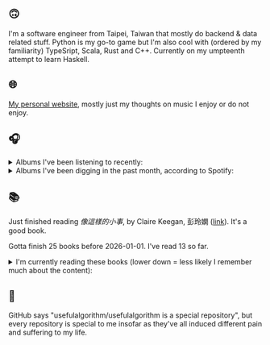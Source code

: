## 🙃

I'm a software engineer from Taipei, Taiwan that mostly do backend & data related stuff. Python is my go-to game but I'm also cool with (ordered by my familiarity) TypeSript, Scala, Rust and C++. Currently on my umpteenth attempt to learn Haskell.

## 🌐

[My personal website](https://usefulalgorithm.github.io/), mostly just my thoughts on music I enjoy or do not enjoy.

## 🎧

<details>
<summary>Albums I've been listening to recently:</summary>

- _GNX_, by Kendrick Lamar
- _Diamond Eyes_, by Deftones
- _Never Die_, by Matt Jencik, Midwife
- _private music_, by Deftones
- _God Does Like Ugly_, by JID
- _Alfredo 2_, by Freddie Gibbs, The Alchemist
- _THE FUTURE IS HERE AND EVERYTHING NEEDS TO BE DESTROYED_, by The Armed

</details>

<details>
<summary>Albums I've been digging in the past month, according to Spotify:</summary>

- _Sunshine and Balance Beams_, by Pile
- _Vooid (2025)_, by VOOID
- _THE FUTURE IS HERE AND EVERYTHING NEEDS TO BE DESTROYED_, by The Armed
- _人工島_, by 電球
- _Lifetime_, by Erika de Casier
- _smallest things_, by Memotone
- _臺北人文地景_, by COLD DEW
- _Muzak for the Encouragement of Unproductivity_, by Jasmine Guffond
- _God Does Like Ugly (Preluxe Edition)_, by JID
- _Let God Sort Em Out_, by Clipse, Pusha T, Malice
- _Never Die_, by Matt Jencik, Midwife
- _Dance Tonight! Revolution Tomorrow!_, by Orchid
- _馬_, by betcover!!

</details>

## 📚

Just finished reading _像這樣的小事_, by Claire Keegan, 彭玲嫻 ([link](https://hardcover.app/books/2021-89f66ee0-0b52-4496-994c-3e315d839d6a)). It's a good book.

Gotta finish 25 books before 2026-01-01. I've read 13 so far.

<details>
<summary>I'm currently reading these books (lower down = less likely I remember much about the content):</summary>

- _The Hall of Uselessness: Collected Essays_, by Simon Leys ([link](https://hardcover.app/books/the-hall-of-uselessness))
- _The Absence of Myth: Writings on Surrealism_, by Georges Bataille, Michael   Richardson ([link](https://hardcover.app/books/the-absence-of-myth-writings-on-surrealism))
- _Genesis and Trace: Derrida Reading Husserl and Heidegger_, by Paola Marrati, Simon Sparks ([link](https://hardcover.app/books/genesis-and-trace))
- _Philosophical Chemistry: Genealogy of a Scientific Field_, by Manuel DeLanda ([link](https://hardcover.app/books/philosophical-chemistry))
- _Political Categories: Thinking Beyond Concepts_, by Michael Marder ([link](https://hardcover.app/books/political-categories))
- _Regeneration_, by Pat Barker ([link](https://hardcover.app/books/regeneration-1991))
- _K-punk_, by Mark Fisher ([link](https://hardcover.app/books/k-punk-2018))
- _A Biography of Ordinary Man: On Authorities and Minorities_, by François Laruelle, Jessie Hock, and friends ([link](https://hardcover.app/books/a-biography-of-ordinary-man))
- _A Short History of Decay_, by Emil M. Cioran, Richard Howard ([link](https://hardcover.app/books/a-short-history-of-decay))
- _Anti-Oedipus_, by Gilles Deleuze, Félix Guattari ([link](https://hardcover.app/books/anti-oedipus))
- _A Thousand Plateaus_, by Gilles Deleuze, Félix Guattari ([link](https://hardcover.app/books/a-thousand-plateaus))

</details>

## 💬

GitHub says "usefulalgorithm/usefulalgorithm is a special repository", but every repository is special to me insofar as they've all induced different pain and suffering to my life.